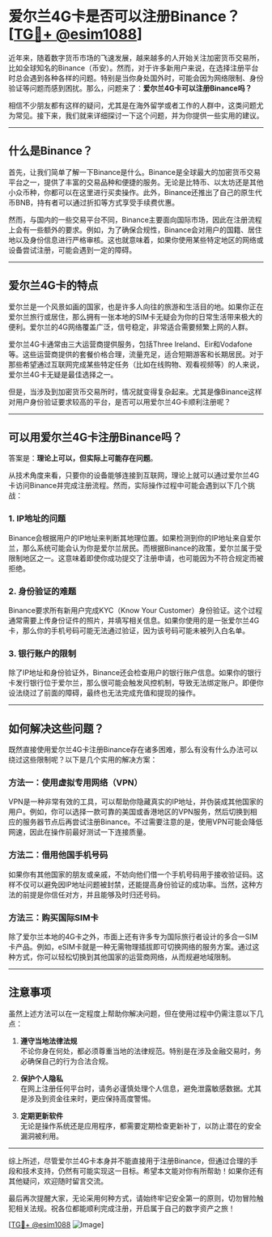 # 爱尔兰4G卡是否可以注册Binance？[[TG💪+ @esim1088](https://t.me/s/esim1088)]

近年来，随着数字货币市场的飞速发展，越来越多的人开始关注加密货币交易所，比如全球知名的Binance（币安）。然而，对于许多新用户来说，在选择注册平台时总会遇到各种各样的问题。特别是当你身处国外时，可能会因为网络限制、身份验证等问题而感到困扰。那么，问题来了：**爱尔兰4G卡可以注册Binance吗？**

相信不少朋友都有这样的疑问，尤其是在海外留学或者工作的人群中，这类问题尤为常见。接下来，我们就来详细探讨一下这个问题，并为你提供一些实用的建议。

---

## 什么是Binance？

首先，让我们简单了解一下Binance是什么。Binance是全球最大的加密货币交易平台之一，提供了丰富的交易品种和便捷的服务。无论是比特币、以太坊还是其他小众币种，你都可以在这里进行买卖操作。此外，Binance还推出了自己的原生代币BNB，持有者可以通过折扣等方式享受手续费优惠。

然而，与国内的一些交易平台不同，Binance主要面向国际市场，因此在注册流程上会有一些额外的要求。例如，为了确保合规性，Binance会对用户的国籍、居住地以及身份信息进行严格审核。这也就意味着，如果你使用某些特定地区的网络或设备尝试注册，可能会遇到一定的障碍。

---

## 爱尔兰4G卡的特点

爱尔兰是一个风景如画的国家，也是许多人向往的旅游和生活目的地。如果你正在爱尔兰旅行或居住，那么拥有一张本地的SIM卡无疑会为你的日常生活带来极大的便利。爱尔兰的4G网络覆盖广泛，信号稳定，非常适合需要频繁上网的人群。

爱尔兰4G卡通常由三大运营商提供服务，包括Three Ireland、Eir和Vodafone等。这些运营商提供的套餐价格合理，流量充足，适合短期游客和长期居民。对于那些希望通过互联网完成某些特定任务（比如在线购物、观看视频等）的人来说，爱尔兰4G卡无疑是最佳选择之一。

但是，当涉及到加密货币交易所时，情况就变得复杂起来。尤其是像Binance这样对用户身份验证要求较高的平台，是否可以用爱尔兰4G卡顺利注册呢？

---

## 可以用爱尔兰4G卡注册Binance吗？

答案是：**理论上可以，但实际上可能存在问题**。

从技术角度来看，只要你的设备能够连接到互联网，理论上就可以通过爱尔兰4G卡访问Binance并完成注册流程。然而，实际操作过程中可能会遇到以下几个挑战：

### 1. IP地址的问题

Binance会根据用户的IP地址来判断其地理位置。如果检测到你的IP地址来自爱尔兰，那么系统可能会认为你是爱尔兰居民。而根据Binance的政策，爱尔兰属于受限制地区之一。这意味着即使你成功提交了注册申请，也可能因为不符合规定而被拒绝。

### 2. 身份验证的难题

Binance要求所有新用户完成KYC（Know Your Customer）身份验证。这个过程通常需要上传身份证件的照片，并填写相关信息。如果你使用的是一张爱尔兰4G卡，那么你的手机号码可能无法通过验证，因为该号码可能未被列入白名单。

### 3. 银行账户的限制

除了IP地址和身份验证外，Binance还会检查用户的银行账户信息。如果你的银行卡发行银行位于爱尔兰，那么很可能会触发风控机制，导致无法绑定账户。即便你设法绕过了前面的障碍，最终也无法完成充值和提现的操作。

---

## 如何解决这些问题？

既然直接使用爱尔兰4G卡注册Binance存在诸多困难，那么有没有什么办法可以绕过这些限制呢？以下是几个实用的解决方案：

### 方法一：使用虚拟专用网络（VPN）

VPN是一种非常有效的工具，可以帮助你隐藏真实的IP地址，并伪装成其他国家的用户。例如，你可以选择一款可靠的美国或香港地区的VPN服务，然后切换到相应的服务器节点后再尝试注册Binance。不过需要注意的是，使用VPN可能会降低网速，因此在操作前最好测试一下连接质量。

### 方法二：借用他国手机号码

如果你有其他国家的朋友或亲戚，不妨向他们借一个手机号码用于接收验证码。这样不仅可以避免因IP地址问题被封禁，还能提高身份验证的成功率。当然，这种方法的前提是你信任对方，并且能够及时归还号码。

### 方法三：购买国际SIM卡

除了爱尔兰本地的4G卡之外，市面上还有许多专为国际旅行者设计的多合一SIM卡产品。例如，eSIM卡就是一种无需物理插拔即可切换网络的服务方案。通过这种方式，你可以轻松切换到其他国家的运营商网络，从而规避地域限制。

---

## 注意事项

虽然上述方法可以在一定程度上帮助你解决问题，但在使用过程中仍需注意以下几点：

1. **遵守当地法律法规**  
   不论你身在何处，都必须尊重当地的法律规范。特别是在涉及金融交易时，务必确保自己的行为合法合规。

2. **保护个人隐私**  
   在网上注册任何平台时，请务必谨慎处理个人信息，避免泄露敏感数据。尤其是涉及到资金往来时，更应保持高度警惕。

3. **定期更新软件**  
   无论是操作系统还是应用程序，都需要定期检查更新补丁，以防止潜在的安全漏洞被利用。

---

综上所述，尽管爱尔兰4G卡本身并不能直接用于注册Binance，但通过合理的手段和技术支持，仍然有可能实现这一目标。希望本文能对你有所帮助！如果你还有其他疑问，欢迎随时留言交流。

最后再次提醒大家，无论采用何种方式，请始终牢记安全第一的原则，切勿冒险触犯相关法规。祝各位都能顺利完成注册，开启属于自己的数字资产之旅！

[[TG💪+ @esim1088](https://t.me/s/esim1088) ![Image](https://i.postimg.cc/4NQfJmqS/Snipaste-2025-05-13-00-14-12.png)]